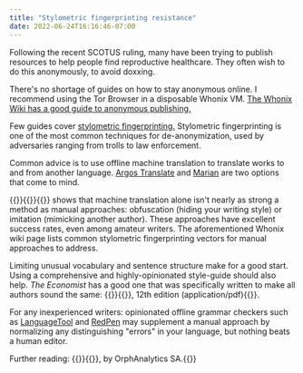 ```yaml
---
title: "Stylometric fingerprinting resistance"
date: 2022-06-24T16:16:46-07:00
---
```

Following the recent SCOTUS ruling, many have been trying to publish resources to help people find reproductive healthcare. They often wish to do this anonymously, to avoid doxxing.

There's no shortage of guides on how to stay anonymous online. I recommend using the Tor Browser in a disposable Whonix VM. [The Whonix Wiki has a good guide to anonymous publishing.](https://www.whonix.org/wiki/Surfing_Posting_Blogging)

Few guides cover [stylometric fingerprinting.](https://en.wikipedia.org/wiki/Stylometry) Stylometric fingerprinting is one of the most common techniques for de-anonymization, used by adversaries ranging from trolls to law enforcement.

Common advice is to use offline machine translation to translate works to and from another language. [Argos Translate](https://www.argosopentech.com/) and [Marian](https://marian-nmt.github.io/) are two options that come to mind.

{{<mention-work itemprop="citation" role="doc-credit" itemtype="ScholarlyArticle">}}{{<cited-work name="Adversarial stylometry: Circumventing authorship recognition to preserve privacy and anonymity" extraName="headline" url="https://doi.org/10.1145/2382448.2382450">}}{{</mention-work>}} shows that machine translation alone isn't nearly as strong a method as manual approaches: obfuscation (hiding your writing style) or imitation (mimicking another author). These approaches have excellent success rates, even among amateur writers. The aforementioned Whonix wiki page lists common stylometric fingerprinting vectors for manual approaches to address.

Limiting unusual vocabulary and sentence structure make for a good start. Using a comprehensive and highly-opinionated style-guide should also help. <cite>The Economist</cite> has a good one that was specifically written to make all authors sound the same: {{<mention-work itemtype="Book">}}{{<cited-work name="The Economist Style Guide" url="https://cdn.static-economist.com/sites/default/files/pdfs/style_guide_12.pdf">}}, <span itemprop="bookEdition">12th edition</span> (<span itemprop="encodingFormat">application/<wbr />pdf</span>){{</mention-work>}}.

For any inexperienced writers: opinionated offline grammar checkers such as [LanguageTool](https://github.com/languagetool-org/languagetool) and [RedPen](https://github.com/redpen-cc/redpen) may supplement a manual approach by normalizing any distinguishing "errors" in your language, but nothing beats a human editor.

Further reading: {{<mention-work itemtype="Article">}}{{<cited-work name="How we authenticate a document" url="https://www.orphanalytics.com/en/method" extraName="headline">}}, by <span itemscope="" itemprop="publisher" itemtype="https://schema.org/Organization">OrphAnalytics SA</span>.{{</mention-work>}}
